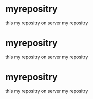 myrepositry
===========
this my repositry on server
my repositry

myrepositry
===========
this my repositry on server
my repositry

myrepositry
===========
this my repositry on server
my repositry
